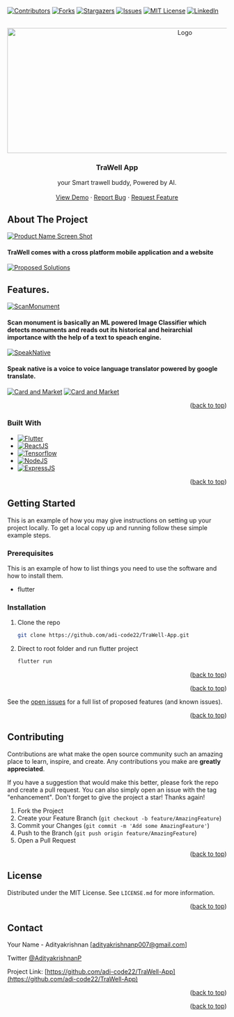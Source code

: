 <div id="top"></div>


[![Contributors][contributors-shield]][contributors-url]
[![Forks][forks-shield]][forks-url]
[![Stargazers][stars-shield]][stars-url]
[![Issues][issues-shield]][issues-url]
[![MIT License][license-shield]][license-url]
[![LinkedIn][linkedin-shield]][linkedin-url]



<!-- PROJECT LOGO -->
<br />
<div align="center">
  <a href="https://github.com/adi-code22/TraWell-App">
    <img src="assets/git_images/logo.PNG" alt="Logo" width="800" height="287">
  </a>

<h3 align="center">TraWell App</h3>

  <p align="center">
    your Smart trawell buddy, Powered by AI.
    <br />
    <br />
    <a href="https://www.youtube.com/watch?v=dg3E_iASbt8">View Demo</a>
    ·
    <a href="https://github.com/adi-code22/TraWell-App/issues">Report Bug</a>
    ·
    <a href="https://github.com/adi-code22/TraWell-App/issues">Request Feature</a>
  </p>
</div>



<!-- TABLE OF CONTENTS -->
<!-- <details>
  <summary>Table of Contents</summary>
  <ol>
    <li>
      <a href="#about-the-project">About The Project</a>
      <ul>
        <li><a href="#built-with">Built With</a></li>
      </ul>
    </li>
    <li>
      <a href="#getting-started">Getting Started</a>
      <ul>
        <li><a href="#prerequisites">Prerequisites</a></li>
        <li><a href="#installation">Installation</a></li>
      </ul>
    </li>
    <li><a href="#usage">Usage</a></li>
    <li><a href="#roadmap">Roadmap</a></li>
    <li><a href="#contributing">Contributing</a></li>
    <li><a href="#license">License</a></li>
    <li><a href="#contact">Contact</a></li>
    <li><a href="#acknowledgments">Acknowledgments</a></li>
  </ol>
</details> -->



<!-- ABOUT THE PROJECT -->
## About The Project

[![Product Name Screen Shot][product-screenshot]](https://example.com)

<!-- Here's a blank template to get started: To avoid retyping too much info. Do a search and replace with your text editor for the following: `github_username`, `repo_name`, `twitter_handle`, `linkedin_username`, `email_client`, `email`, `project_title`, `project_description` -->

#### TraWell comes with a cross platform mobile application and a website

[![Proposed Solutions][solution]](https://example.com)

## Features.

[![ScanMonument][scan]](https://example.com)
#### Scan monument is basically an ML powered Image Classifier which detects monuments and reads out its historical and heirarchial importance with the help of a text to speach engine.

[![SpeakNative][speak]](https://example.com)
#### Speak native is a voice to voice language translator powered by google translate.

[![Card and Market][card]](https://example.com)
[![Card and Market][locate]](https://example.com)






<p align="right">(<a href="#top">back to top</a>)</p>



### Built With

* [![Flutter][Flutter]][Flutter-url]
* [![ReactJS][React.js]][React-url]
* [![Tensorflow][Tensorflow]][Tensorflow-url]
* [![NodeJS][NodeJS]][NodeJS-url]
* [![ExpressJS][ExpressJS]][ExpressJS-url]


<p align="right">(<a href="#top">back to top</a>)</p>



<!-- GETTING STARTED -->
## Getting Started

This is an example of how you may give instructions on setting up your project locally.
To get a local copy up and running follow these simple example steps.

### Prerequisites

This is an example of how to list things you need to use the software and how to install them.
* flutter

### Installation

1. Clone the repo
   ```sh
   git clone https://github.com/adi-code22/TraWell-App.git
   ```
2. Direct to root folder and run flutter project
   ```sh
   flutter run
   ```


<p align="right">(<a href="#top">back to top</a>)</p>



<!-- USAGE EXAMPLES -->



<p align="right">(<a href="#top">back to top</a>)</p>



See the [open issues](https://github.com/adi-code22/TraWell-App/issues) for a full list of proposed features (and known issues).

<p align="right">(<a href="#top">back to top</a>)</p>



<!-- CONTRIBUTING -->
## Contributing

Contributions are what make the open source community such an amazing place to learn, inspire, and create. Any contributions you make are **greatly appreciated**.

If you have a suggestion that would make this better, please fork the repo and create a pull request. You can also simply open an issue with the tag "enhancement".
Don't forget to give the project a star! Thanks again!

1. Fork the Project
2. Create your Feature Branch (`git checkout -b feature/AmazingFeature`)
3. Commit your Changes (`git commit -m 'Add some AmazingFeature'`)
4. Push to the Branch (`git push origin feature/AmazingFeature`)
5. Open a Pull Request

<p align="right">(<a href="#top">back to top</a>)</p>



<!-- LICENSE -->
## License

Distributed under the MIT License. See `LICENSE.md` for more information.

<p align="right">(<a href="#top">back to top</a>)</p>



<!-- CONTACT -->
## Contact

Your Name - Adityakrishnan [adityakrishnanp007@gmail.com]

Twitter [@AdityakrishnanP](https://twitter.com/AdityakrishnanP)

Project Link: [https://github.com/adi-code22/TraWell-App](https://github.com/adi-code22/TraWell-App)

<p align="right">(<a href="#top">back to top</a>)</p>




<p align="right">(<a href="#top">back to top</a>)</p>



<!-- MARKDOWN LINKS & IMAGES -->
<!-- https://www.markdownguide.org/basic-syntax/#reference-style-links -->
[contributors-shield]: https://img.shields.io/github/contributors/adi-code22/TraWell-App.svg?style=for-the-badge
[contributors-url]: https://github.com/adi-code22/TraWell-App/graphs/contributors
[forks-shield]: https://img.shields.io/github/forks/adi-code22/TraWell-App.svg?style=for-the-badge
[forks-url]: https://github.com/adi-code22/TraWell-App/network/members
[stars-shield]: https://img.shields.io/github/stars/adi-code22/TraWell-App.svg?style=for-the-badge
[stars-url]: https://github.com/adi-code22/TraWell-App/stargazers
[issues-shield]: https://img.shields.io/github/issues/adi-code22/TraWell-App.svg?style=for-the-badge
[issues-url]: https://github.com/adi-code22/TraWell-App/issues
[license-shield]: https://img.shields.io/github/license/adi-code22/TraWell-App.svg?style=for-the-badge
[license-url]: https://github.com/adi-code22/TraWell-App/blob/main/LICENSE.md
[linkedin-shield]: https://img.shields.io/badge/-LinkedIn-black.svg?style=for-the-badge&logo=linkedin&colorB=555
[linkedin-url]: https://www.linkedin.com/in/adityakrishnan007/
[product-screenshot]: assets/git_images/first.PNG
[solution]: assets/git_images/solution.PNG
[scan]: assets/git_images/scanMonument.PNG
[speak]: assets/git_images/speakNa.PNG
[card]: assets/git_images/trawell%2Bmarket.PNG
[locate]: assets/git_images/suggestplan%2Blocate.PNG
[Flutter]: https://img.shields.io/badge/Flutter-000000?style=for-the-badge&logo=flutter&logoColor=blue
[Flutter-url]: https://flutter.dev/
[React.js]: https://img.shields.io/badge/React-20232A?style=for-the-badge&logo=react&logoColor=61DAFB
[React-url]: https://reactjs.org/
[Tensorflow]: https://img.shields.io/badge/Tensorflow-35495E?style=for-the-badge&logo=tensorflow&logoColor=orange
[Tensorflow-url]: https://www.tensorflow.org/
[NodeJS]: https://img.shields.io/badge/NodeJS-563D7C?style=for-the-badge&logo=nodedotjs&logoColor=green
[NodeJS-url]: https://nodejs.org/en/
[ExpressJS]: https://img.shields.io/badge/ExpressJS-4A4A55?style=for-the-badge&logo=express&logoColor=FF3E00
[ExpressJS-url]: https://expressjs.com/
[Laravel.com]: https://img.shields.io/badge/Laravel-FF2D20?style=for-the-badge&logo=laravel&logoColor=white
[Laravel-url]: https://laravel.com
[Bootstrap.com]: https://img.shields.io/badge/Bootstrap-563D7C?style=for-the-badge&logo=bootstrap&logoColor=white
[Bootstrap-url]: https://getbootstrap.com
[JQuery.com]: https://img.shields.io/badge/jQuery-0769AD?style=for-the-badge&logo=jquery&logoColor=white
[JQuery-url]: https://jquery.com 
